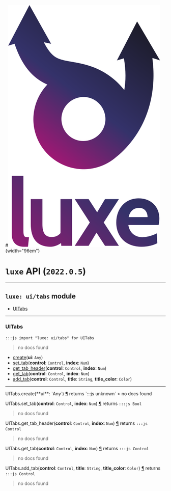 #![](../../../../../images/luxe-dark.svg){width="96em"}

# `luxe` API (`2022.0.5`)  


---

## `luxe: ui/tabs` module

- [UITabs](#uitabs)   

---

### UITabs
`:::js import "luxe: ui/tabs" for UITabs`
> no docs found

- [create](#UITabs.create)(**ui**: `Any`)
- [set_tab](#UITabs.set_tab+2)(**control**: `Control`, **index**: `Num`)
- [get_tab_header](#UITabs.get_tab_header+2)(**control**: `Control`, **index**: `Num`)
- [get_tab](#UITabs.get_tab+2)(**control**: `Control`, **index**: `Num`)
- [add_tab](#UITabs.add_tab+3)(**control**: `Control`, **title**: `String`, **title_color**: `Color`)

<hr/>
<endpoint module="luxe: ui/tabs" class="UITabs" signature="create(ui : Any)"></endpoint>
<signature id="UITabs.create">UITabs.create(**ui**: `Any`)
<a class="headerlink" href="#UITabs.create" title="Permanent link">¶</a></signature>
<span class='api_ret'>returns</span> `:::js unknown`
> no docs found   

<endpoint module="luxe: ui/tabs" class="UITabs" signature="set_tab(control : Control, index : Num)"></endpoint>
<signature id="UITabs.set_tab+2">UITabs.set_tab(**control**: `Control`, **index**: `Num`)
<a class="headerlink" href="#UITabs.set_tab+2" title="Permanent link">¶</a></signature>
<span class='api_ret'>returns</span> `:::js Bool`
> no docs found   

<endpoint module="luxe: ui/tabs" class="UITabs" signature="get_tab_header(control : Control, index : Num)"></endpoint>
<signature id="UITabs.get_tab_header+2">UITabs.get_tab_header(**control**: `Control`, **index**: `Num`)
<a class="headerlink" href="#UITabs.get_tab_header+2" title="Permanent link">¶</a></signature>
<span class='api_ret'>returns</span> `:::js Control`
> no docs found   

<endpoint module="luxe: ui/tabs" class="UITabs" signature="get_tab(control : Control, index : Num)"></endpoint>
<signature id="UITabs.get_tab+2">UITabs.get_tab(**control**: `Control`, **index**: `Num`)
<a class="headerlink" href="#UITabs.get_tab+2" title="Permanent link">¶</a></signature>
<span class='api_ret'>returns</span> `:::js Control`
> no docs found   

<endpoint module="luxe: ui/tabs" class="UITabs" signature="add_tab(control : Control, title : String, title_color : Color)"></endpoint>
<signature id="UITabs.add_tab+3">UITabs.add_tab(**control**: `Control`, **title**: `String`, **title_color**: `Color`)
<a class="headerlink" href="#UITabs.add_tab+3" title="Permanent link">¶</a></signature>
<span class='api_ret'>returns</span> `:::js Control`
> no docs found   

